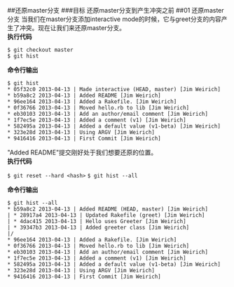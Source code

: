 ##还原master分支
###目标
还原master分支到产生冲突之前
##01 还原master分支
当我们在master分支添加interactive mode的时候，它与greet分支的内容产生了冲突。现在让我们来还原master分支。  
**执行代码**

`$ git checkout master`  
`$ git hist`

**命令行输出**

	$ git hist
	* 05f32c0 2013-04-13 | Made interactive (HEAD, master) [Jim Weirich]
	* b59a8c2 2013-04-13 | Added README [Jim Weirich]
	* 96ee164 2013-04-13 | Added a Rakefile. [Jim Weirich]
	* 0f36766 2013-04-13 | Moved hello.rb to lib [Jim Weirich]
	* eb30103 2013-04-13 | Add an author/email comment [Jim Weirich]
	* 1f7ec5e 2013-04-13 | Added a comment (v1) [Jim Weirich]
	* 582495a 2013-04-13 | Added a default value (v1-beta) [Jim Weirich]
	* 323e28d 2013-04-13 | Using ARGV [Jim Weirich]
	* 9416416 2013-04-13 | First Commit [Jim Weirich]

"Added README"提交刚好处于我们想要还原的位置。  
**执行代码**

`$ git reset --hard <hash>`
`$ git hist --all`

**命令行输出**

	$ git hist --all
	* b59a8c2 2013-04-13 | Added README (HEAD, master) [Jim Weirich]
	| * 28917a4 2013-04-13 | Updated Rakefile (greet) [Jim Weirich]
	| * 4dac415 2013-04-13 | Hello uses Greeter [Jim Weirich]
	| * 39347b3 2013-04-13 | Added greeter class [Jim Weirich]
	|/  
	* 96ee164 2013-04-13 | Added a Rakefile. [Jim Weirich]
	* 0f36766 2013-04-13 | Moved hello.rb to lib [Jim Weirich]
	* eb30103 2013-04-13 | Add an author/email comment [Jim Weirich]
	* 1f7ec5e 2013-04-13 | Added a comment (v1) [Jim Weirich]
	* 582495a 2013-04-13 | Added a default value (v1-beta) [Jim Weirich]
	* 323e28d 2013-04-13 | Using ARGV [Jim Weirich]
	* 9416416 2013-04-13 | First Commit [Jim Weirich]

